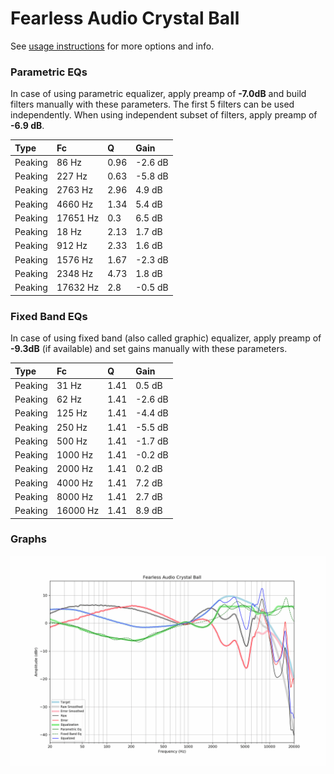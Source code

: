 # Fearless Audio Crystal Ball
See [usage instructions](https://github.com/jaakkopasanen/AutoEq#usage) for more options and info.

### Parametric EQs
In case of using parametric equalizer, apply preamp of **-7.0dB** and build filters manually
with these parameters. The first 5 filters can be used independently.
When using independent subset of filters, apply preamp of **-6.9 dB**.

| Type    | Fc       |    Q | Gain    |
|:--------|:---------|:-----|:--------|
| Peaking | 86 Hz    | 0.96 | -2.6 dB |
| Peaking | 227 Hz   | 0.63 | -5.8 dB |
| Peaking | 2763 Hz  | 2.96 | 4.9 dB  |
| Peaking | 4660 Hz  | 1.34 | 5.4 dB  |
| Peaking | 17651 Hz | 0.3  | 6.5 dB  |
| Peaking | 18 Hz    | 2.13 | 1.7 dB  |
| Peaking | 912 Hz   | 2.33 | 1.6 dB  |
| Peaking | 1576 Hz  | 1.67 | -2.3 dB |
| Peaking | 2348 Hz  | 4.73 | 1.8 dB  |
| Peaking | 17632 Hz | 2.8  | -0.5 dB |

### Fixed Band EQs
In case of using fixed band (also called graphic) equalizer, apply preamp of **-9.3dB**
(if available) and set gains manually with these parameters.

| Type    | Fc       |    Q | Gain    |
|:--------|:---------|:-----|:--------|
| Peaking | 31 Hz    | 1.41 | 0.5 dB  |
| Peaking | 62 Hz    | 1.41 | -2.6 dB |
| Peaking | 125 Hz   | 1.41 | -4.4 dB |
| Peaking | 250 Hz   | 1.41 | -5.5 dB |
| Peaking | 500 Hz   | 1.41 | -1.7 dB |
| Peaking | 1000 Hz  | 1.41 | -0.2 dB |
| Peaking | 2000 Hz  | 1.41 | 0.2 dB  |
| Peaking | 4000 Hz  | 1.41 | 7.2 dB  |
| Peaking | 8000 Hz  | 1.41 | 2.7 dB  |
| Peaking | 16000 Hz | 1.41 | 8.9 dB  |

### Graphs
![](./Fearless%20Audio%20Crystal%20Ball.png)